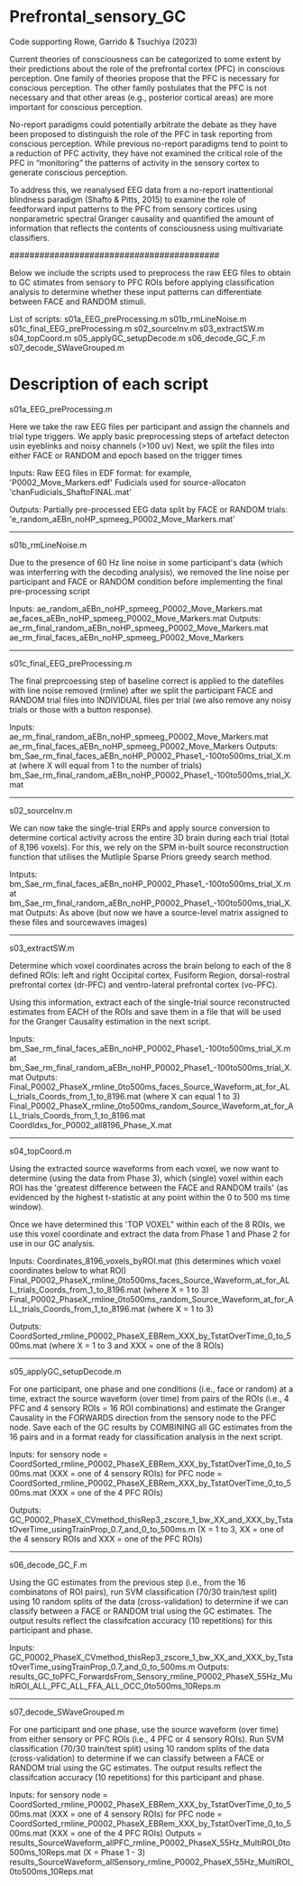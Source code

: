 # Prefrontal_sensory_GC
Code supporting Rowe, Garrido & Tsuchiya (2023)

Current theories of consciousness can be categorized to some extent by their predictions about the role of the prefrontal cortex (PFC) in conscious perception. One family of theories propose that the PFC is necessary for conscious perception. The other family postulates that the PFC is not necessary and that other areas (e.g., posterior cortical areas) are more important for conscious perception. 

No-report paradigms could potentially arbitrate the debate as they have been proposed to distinguish the role of the PFC in task reporting from conscious perception. While previous no-report paradigms tend to point to a reduction of PFC activity, they have not examined the critical role of the PFC in “monitoring” the patterns of activity in the sensory cortex to generate conscious perception. 

To address this, we reanalysed EEG data from a no-report inattentional blindness paradigm (Shafto & Pitts, 2015) to examine the role of feedforward input patterns to the PFC from sensory cortices using nonparametric spectral Granger causality and quantified the amount of information that reflects the contents of consciousness using multivariate classifiers.

##########################################

Below we include the scripts used to preprocess the raw EEG files to obtain to GC stimates from sensory to PFC ROIs before applying classification analysis to determine whether these input patterns can differentiate between FACE and RANDOM stimuli.

List of scripts:
s01a_EEG_preProcessing.m
s01b_rmLineNoise.m
s01c_final_EEG_preProcessing.m
s02_sourceInv.m
s03_extractSW.m
s04_topCoord.m
s05_applyGC_setupDecode.m
s06_decode_GC_F.m
s07_decode_SWaveGrouped.m


# Description of each script
s01a_EEG_preProcessing.m

Here we take the raw EEG files per participant and assign the channels and trial type triggers.
We apply basic preprocessing steps of artefact detecton usin eyeblinks and noisy channels (>100 uv)
Next, we split the files into either FACE or RANDOM and epoch based on the trigger times

Inputs: Raw EEG files in EDF format: for example, 'P0002_Move_Markers.edf'
        Fudicials used for source-allocaton 'chanFudicials_ShaftoFINAL.mat'

Outputs: Partially pre-processed EEG data split by FACE or RANDOM trials: 'e_random_aEBn_noHP_spmeeg_P0002_Move_Markers.mat'


****************************************************************
s01b_rmLineNoise.m

Due to the presence of 60 Hz line noise in some participant's data (which was interferring with the decoding analysis), we removed the line noise per participant and FACE or RANDOM condition before implementing the final pre-processing script

Inputs: ae_random_aEBn_noHP_spmeeg_P0002_Move_Markers.mat
        ae_faces_aEBn_noHP_spmeeg_P0002_Move_Markers.mat
Outputs: ae_rm_final_random_aEBn_noHP_spmeeg_P0002_Move_Markers.mat
         ae_rm_final_faces_aEBn_noHP_spmeeg_P0002_Move_Markers


****************************************************************
s01c_final_EEG_preProcessing.m

The final preprcoessing step of baseline correct is applied to the datefiles with line noise removed (rmline) after we split the participant FACE and RANDOM trial files into INDIVIDUAL files per trial (we also remove any noisy trials or those with a button response).

Inputs: ae_rm_final_random_aEBn_noHP_spmeeg_P0002_Move_Markers.mat
        ae_rm_final_faces_aEBn_noHP_spmeeg_P0002_Move_Markers
Outputs: 
bm_Sae_rm_final_faces_aEBn_noHP_P0002_Phase1_-100to500ms_trial_X.mat (where X will equal from 1 to the number of trials)
bm_Sae_rm_final_random_aEBn_noHP_P0002_Phase1_-100to500ms_trial_X.mat

****************************************************************
s02_sourceInv.m

We can now take the single-trial ERPs and apply source conversion to determine cortical activity across the entire 3D brain during each trial (total of 8,196 voxels). For this, we rely on the SPM in-built source reconstruction function that utilises the Mutliple Sparse Priors greedy search method.

Intputs: bm_Sae_rm_final_faces_aEBn_noHP_P0002_Phase1_-100to500ms_trial_X.mat
         bm_Sae_rm_final_random_aEBn_noHP_P0002_Phase1_-100to500ms_trial_X.mat
Outputs: As above (but now we have a source-level matrix assigned to these files and sourcewaves images)


****************************************************************
s03_extractSW.m

Determine which voxel coordinates across the brain belong to each of the 8 defined ROIs: left and right Occipital cortex, Fusiform Region, dorsal-rostral prefrontal cortex (dr-PFC) and ventro-lateral prefrontal cortex (vo-PFC).

Using this information, extract each of the single-trial source reconstructed estimates from EACH of the ROIs and save them in a file that will be used for the Granger Causality estimation in the next script.

Inputs:  bm_Sae_rm_final_faces_aEBn_noHP_P0002_Phase1_-100to500ms_trial_X.mat
         bm_Sae_rm_final_random_aEBn_noHP_P0002_Phase1_-100to500ms_trial_X.mat
Outputs: Final_P0002_PhaseX_rmline_0to500ms_faces_Source_Waveform_at_for_ALL_trials_Coords_from_1_to_8196.mat (where X can equal 1 to 3)
Final_P0002_PhaseX_rmline_0to500ms_random_Source_Waveform_at_for_ALL_trials_Coords_from_1_to_8196.mat 
CoordIdxs_for_P0002_all8196_Phase_X.mat 

****************************************************************
s04_topCoord.m

Using the extracted source waveforms from each voxel, we now want to determine (using the data from Phase 3), which (single) voxel within each ROI has the 'greatest difference between the FACE and RANDOM trails' (as evidenced by the highest t-statistic at any point within the 0 to 500 ms time window).

Once we have determined this 'TOP VOXEL" within each of the 8 ROIs, we use this voxel coordinate and extract the data from Phase 1 and Phase 2 for use in our GC analysis.

Inputs: Coordinates_8196_voxels_byROI.mat (this determines which voxel coordinates below to what ROI)
        Final_P0002_PhaseX_rmline_0to500ms_faces_Source_Waveform_at_for_ALL_trials_Coords_from_1_to_8196.mat (where X = 1 to 3)
        Final_P0002_PhaseX_rmline_0to500ms_random_Source_Waveform_at_for_ALL_trials_Coords_from_1_to_8196.mat (where X = 1 to 3)

Outputs: CoordSorted_rmline_P0002_PhaseX_EBRem_XXX_by_TstatOverTime_0_to_500ms.mat (where X = 1 to 3 and XXX = one of the 8 ROIs)


****************************************************************
s05_applyGC_setupDecode.m

For one participant, one phase and one conditions (i.e., face or random) at a time, extract the source waveform (over time) from pairs of the ROIs (i.e., 4 PFC and 4 sensory ROIs = 16 ROI combinations) and estimate the Granger Causality in the FORWARDS direction from the sensory node to the PFC node. Save each of the GC results by COMBINING all GC estimates from the 16 pairs and in a format ready for classification analysis in the next script.

Inputs: for sensory node = CoordSorted_rmline_P0002_PhaseX_EBRem_XXX_by_TstatOverTime_0_to_500ms.mat (XXX = one of 4 sensory ROIs)
for PFC node = CoordSorted_rmline_P0002_PhaseX_EBRem_XXX_by_TstatOverTime_0_to_500ms.mat (XXX = one of the 4 PFC ROIs)

Outputs: GC_P0002_PhaseX_CVmethod_thisRep3_zscore_1_bw_XX_and_XXX_by_TstatOverTime_usingTrainProp_0.7_and_0_to_500ms.m (X = 1 to 3, XX = one of the 4 sensory ROIs and XXX = one of the PFC ROIs)


****************************************************************
s06_decode_GC_F.m

Using the GC estimates from the previous step (i.e., from the 16 combinatons of ROI pairs), run SVM classification (70/30 train/test split) using 10 random splits of the data (cross-validation) to determine if we can classify between a FACE or RANDOM trial using the GC estimates. The output results reflect the classifcation accuracy (10 repetitions) for this participant and phase.

Inputs: GC_P0002_PhaseX_CVmethod_thisRep3_zscore_1_bw_XX_and_XXX_by_TstatOverTime_usingTrainProp_0.7_and_0_to_500ms.m
Outputs: results_GC_toPFC_ForwardsFrom_Sensory_rmline_P0002_PhaseX_55Hz_MultiROI_ALL_PFC_ALL_FFA_ALL_OCC_0to500ms_10Reps.m


****************************************************************
s07_decode_SWaveGrouped.m

For one participant and one phase, use the source waveform (over time) from either sensory or PFC ROIs (i.e., 4 PFC or 4 sensory ROIs).  Run SVM classification (70/30 train/test split) using 10 random splits of the data (cross-validation) to determine if we can classify between a FACE or RANDOM trial using the GC estimates. The output results reflect the classifcation accuracy (10 repetitions) for this participant and phase. 

Inputs: for sensory node = CoordSorted_rmline_P0002_PhaseX_EBRem_XXX_by_TstatOverTime_0_to_500ms.mat (XXX = one of 4 sensory ROIs)
for PFC node = CoordSorted_rmline_P0002_PhaseX_EBRem_XXX_by_TstatOverTime_0_to_500ms.mat (XXX = one of the 4 PFC ROIs)
Outputs = results_SourceWaveform_allPFC_rmline_P0002_PhaseX_55Hz_MultiROI_0to500ms_10Reps.mat (X = Phase 1 - 3)
          results_SourceWaveform_allSensory_rmline_P0002_PhaseX_55Hz_MultiROI_0to500ms_10Reps.mat
